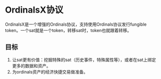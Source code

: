 OrdinalsX协议
=========


OrdinalsX是一个增强的Ordinals协议，支持使用Ordinals协议发行fungible token。一个sat就是一个token，转移sat时，token也就跟着转移。


目标
----
1. 让sat更有价值：挖掘特殊的sat（历史事件，特殊属性等），或者在sat上绑定更多的数据和资产。
2. 为ordinals资产的经济快捷交易做准备。